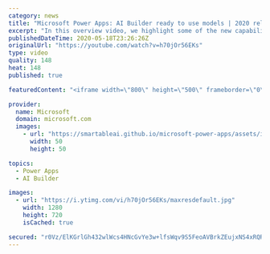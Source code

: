```yaml
---
category: news
title: "Microsoft Power Apps: AI Builder ready to use models | 2020 release wave 1 overview"
excerpt: "In this overview video, we highlight some of the new capabilities included in the latest update to Microsoft Power Apps, AI Builder ready to use models.     Here are the capabilities covered:   • Entity extraction helps you by identifying and extracting people, dates, places, locations, etc. from text"
publishedDateTime: 2020-05-18T23:26:26Z
originalUrl: "https://youtube.com/watch?v=h70jOr56EKs"
type: video
quality: 148
heat: 148
published: true

featuredContent: "<iframe width=\"800\" height=\"500\" frameborder=\"0\" src=\"https://www.youtube.com/embed/h70jOr56EKs\" allow=\"accelerometer; autoplay; encrypted-media; gyroscope; picture-in-picture\" allowfullscreen></iframe>"

provider:
  name: Microsoft
  domain: microsoft.com
  images:
    - url: "https://smartableai.github.io/microsoft-power-apps/assets/images/organizations/microsoft.com-50x50.jpg"
      width: 50
      height: 50

topics:
  - Power Apps
  - AI Builder

images:
  - url: "https://i.ytimg.com/vi/h70jOr56EKs/maxresdefault.jpg"
    width: 1280
    height: 720
    isCached: true

secured: "r0Vz/ElKGrlGh432wlWcs4HNcGvYe3w+lfsWqv9S5FeoAVBrkZEujxNS4xRQRKoJ0uOM+kvXZ6R+PEhJcZaL7HVJHgKtS30XWDgpnIKyz44JJJBZJAmyBICETOKbNv99bqhuNTSlYF7rCQMUOm6sPdw/pB+fVvfR+eKVp5CMr+M+x0ZYvjcomFFJes5POZIIn1HqEqnvbH8pm6Rh/ucUa/xrKRG5TkPGb/XIP7K71D0lj0bwQiCvASMWDypNEMFKZ4nrXATuWN0QQBxiW/LP3XK9jh2qTjhuh/Ap+6icVpaZbanySBOoVGU1DXDYZiEO+VHBpsZjSdYS58aNKQPu6Yv59798khauIfn/RYmoRwd8anfL+9IIYv71fHLKfeqa0+zVRbk3rr0vJZtm3PP8gllp/A//uKxH82aEh6AWJqQPTFQwI7wRMQEUX2YWnWX5;SX1xk36dvGyJAkYzESXxug=="
---
```


